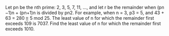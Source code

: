    Let pn be the nth prime: 2, 3, 5, 7, 11, ..., and let r be the remainder when (pn<img src='images/symbol_minus.gif' width='9' height='3' alt='&minus;' border='0' style='vertical-align:middle;' />1)n + (pn+1)n is divided by pn2. For example, when n = 3, p3 = 5, and 43 + 63 = 280 <img src='images/symbol_cong.gif' width='9' height='11' alt='&equiv;' border='0' style='vertical-align:middle;' /> 5 mod 25. The least value of n for which the remainder first exceeds 109 is 7037. Find the least value of n for which the remainder first exceeds 1010.   